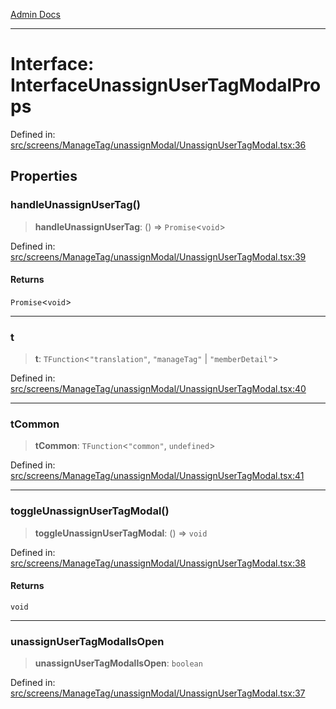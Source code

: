 [Admin Docs](/)

---

# Interface: InterfaceUnassignUserTagModalProps

Defined in: [src/screens/ManageTag/unassignModal/UnassignUserTagModal.tsx:36](https://github.com/PalisadoesFoundation/talawa-admin/blob/main/src/screens/ManageTag/unassignModal/UnassignUserTagModal.tsx#L36)

## Properties

### handleUnassignUserTag()

> **handleUnassignUserTag**: () => `Promise`\<`void`\>

Defined in: [src/screens/ManageTag/unassignModal/UnassignUserTagModal.tsx:39](https://github.com/PalisadoesFoundation/talawa-admin/blob/main/src/screens/ManageTag/unassignModal/UnassignUserTagModal.tsx#L39)

#### Returns

`Promise`\<`void`\>

---

### t

> **t**: `TFunction`\<`"translation"`, `"manageTag"` \| `"memberDetail"`\>

Defined in: [src/screens/ManageTag/unassignModal/UnassignUserTagModal.tsx:40](https://github.com/PalisadoesFoundation/talawa-admin/blob/main/src/screens/ManageTag/unassignModal/UnassignUserTagModal.tsx#L40)

---

### tCommon

> **tCommon**: `TFunction`\<`"common"`, `undefined`\>

Defined in: [src/screens/ManageTag/unassignModal/UnassignUserTagModal.tsx:41](https://github.com/PalisadoesFoundation/talawa-admin/blob/main/src/screens/ManageTag/unassignModal/UnassignUserTagModal.tsx#L41)

---

### toggleUnassignUserTagModal()

> **toggleUnassignUserTagModal**: () => `void`

Defined in: [src/screens/ManageTag/unassignModal/UnassignUserTagModal.tsx:38](https://github.com/PalisadoesFoundation/talawa-admin/blob/main/src/screens/ManageTag/unassignModal/UnassignUserTagModal.tsx#L38)

#### Returns

`void`

---

### unassignUserTagModalIsOpen

> **unassignUserTagModalIsOpen**: `boolean`

Defined in: [src/screens/ManageTag/unassignModal/UnassignUserTagModal.tsx:37](https://github.com/PalisadoesFoundation/talawa-admin/blob/main/src/screens/ManageTag/unassignModal/UnassignUserTagModal.tsx#L37)
